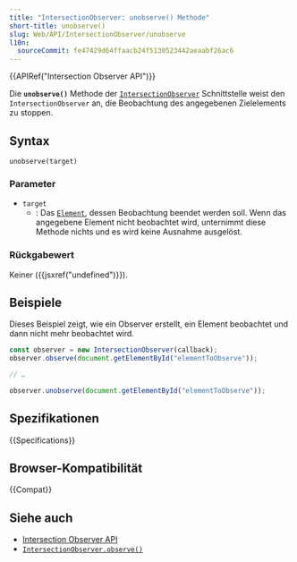 ```yaml
---
title: "IntersectionObserver: unobserve() Methode"
short-title: unobserve()
slug: Web/API/IntersectionObserver/unobserve
l10n:
  sourceCommit: fe47429d64ffaacb24f5130523442aeaabf26ac6
---
```


{{APIRef("Intersection Observer API")}}

Die **`unobserve()`** Methode der [`IntersectionObserver`](/de/docs/Web/API/IntersectionObserver) Schnittstelle weist den `IntersectionObserver` an, die Beobachtung des angegebenen Zielelements zu stoppen.

## Syntax

```js-nolint
unobserve(target)
```

### Parameter

- `target`
  - : Das [`Element`](/de/docs/Web/API/Element), dessen Beobachtung beendet werden soll.
    Wenn das angegebene Element nicht beobachtet wird, unternimmt diese Methode nichts und es wird keine Ausnahme ausgelöst.

### Rückgabewert

Keiner ({{jsxref("undefined")}}).

## Beispiele

Dieses Beispiel zeigt, wie ein Observer erstellt, ein Element beobachtet und dann nicht mehr beobachtet wird.

```js
const observer = new IntersectionObserver(callback);
observer.observe(document.getElementById("elementToObserve"));

// …

observer.unobserve(document.getElementById("elementToObserve"));
```

## Spezifikationen

{{Specifications}}

## Browser-Kompatibilität

{{Compat}}

## Siehe auch

- [Intersection Observer API](/de/docs/Web/API/Intersection_Observer_API)
- [`IntersectionObserver.observe()`](/de/docs/Web/API/IntersectionObserver/observe)
